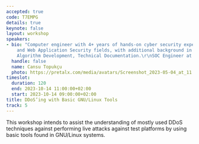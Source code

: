 ```yaml
---
accepted: true
code: T7EMPG
details: true
keynote: false
layout: workshop
speakers:
- bio: "Computer engineer with 4+ years of hands-on cyber security experience in Network
    and Web Application Security fields, with additional background in GNU/Linux administration,
    Algorithm Development, Technical Documentation.\r\nSOC Engineer at Cloudflare"
  handle: false
  name: Cansu Topukçu
  photo: https://pretalx.com/media/avatars/Screenshot_2023-05-04_at_11.18.11_AM_0eZxcQY.png
timeslot:
  duration: 120
  end: 2023-10-14 11:00:00+02:00
  start: 2023-10-14 09:00:00+02:00
title: DDoS’ing with Basic GNU/Linux Tools
track: 5
---
```


This workshop intends to assist the understanding of mostly used DDoS techniques against performing live attacks against test platforms by using basic tools found in GNU/Linux systems.